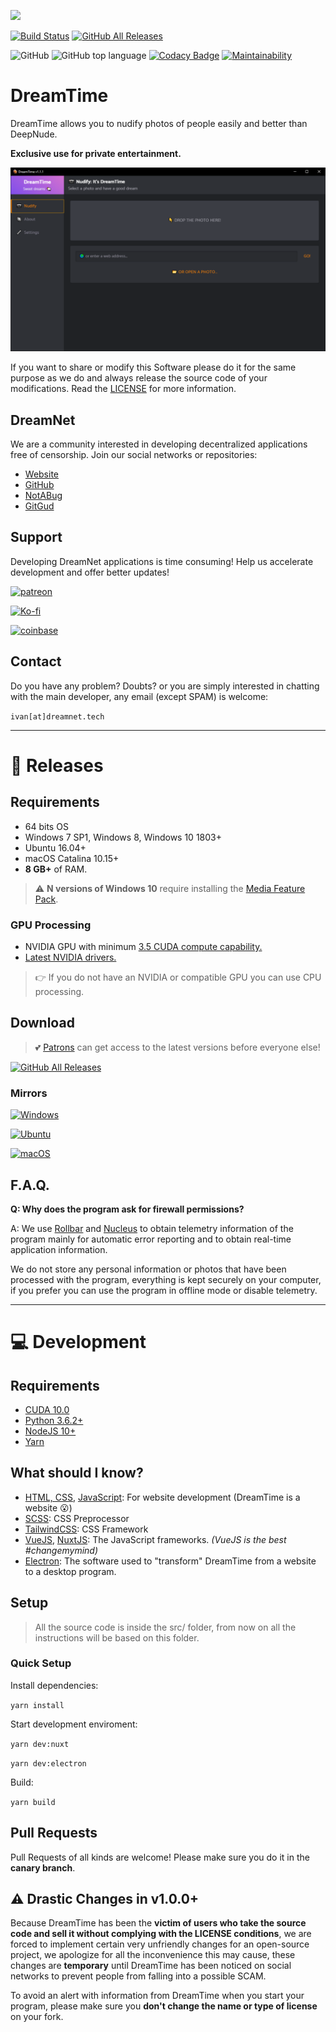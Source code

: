 ![](assets/dreamtime.png)

[![Build Status](https://github.com/dreamnettech/dreamtime/workflows/CI/CD/badge.svg)](https://github.com/dreamnettech/dreamtime/actions)
[![GitHub All Releases](https://img.shields.io/github/downloads/dreamnettech/dreamtime/total?logo=github&logoColor=white)](https://github.com/dreamnettech/dreamtime/releases)

![GitHub](https://img.shields.io/github/license/dreamnettech/dreamtime)
![GitHub top language](https://img.shields.io/github/languages/top/dreamnettech/dreamtime)
[![Codacy Badge](https://api.codacy.com/project/badge/Grade/0ecb8ba6eeae42e7bfd0d414d1bacee1)](https://www.codacy.com/app/kolessios/dreamtime?utm_source=github.com&amp;utm_medium=referral&amp;utm_content=dreamnettech/dreamtime&amp;utm_campaign=Badge_Grade)
[![Maintainability](https://api.codeclimate.com/v1/badges/8d325515768f221e235f/maintainability)](https://codeclimate.com/github/dreamnettech/dreamtime/maintainability)


# DreamTime

DreamTime allows you to nudify photos of people easily and better than DeepNude.

**Exclusive use for private entertainment.**

![](assets/preview.png)

If you want to share or modify this Software please do it for the same purpose as we do and always release the source code of your modifications. Read the [LICENSE](LICENSE) for more information.

## DreamNet

We are a community interested in developing decentralized applications free of censorship. Join our social networks or repositories:

- [Website](https://dreamnet.tech)
- [GitHub](https://github.com/dreamnettech)
- [NotABug](https://notabug.org/DreamNet)
- [GitGud](https://gitgud.io/dreamnet)

## Support

Developing DreamNet applications is time consuming! Help us accelerate development and offer better updates!

[![patreon](https://img.shields.io/badge/become%20a%20patron-fb6c54?logo=patreon&logoColor=white&style=for-the-badge)](https://www.patreon.com/dreamnet)

[![Ko-fi](https://img.shields.io/badge/support%20with%20coffe-ff5e5b?logo=ko-fi&logoColor=white&style=for-the-badge)](https://ko-fi.com/R6R2ZSG3)

[![coinbase](https://img.shields.io/badge/support%20with%20crypto-000000?logo=bitcoin&logoColor=white&style=for-the-badge)](https://commerce.coinbase.com/charges/27J877GZ)

## Contact

Do you have any problem? Doubts? or you are simply interested in chatting with the main developer, any email (except SPAM) is welcome:

`ivan[at]dreamnet.tech`

---

# 💜 Releases

## Requirements

  - 64 bits OS
  - Windows 7 SP1, Windows 8, Windows 10 1803+
  - Ubuntu 16.04+
  - macOS Catalina 10.15+
  - **8 GB+** of RAM.

> ⚠ **N versions of Windows 10** require installing the [Media Feature Pack](https://www.microsoft.com/en-us/software-download/mediafeaturepack).

### GPU Processing

  - NVIDIA GPU with minimum [3.5 CUDA compute capability.](https://developer.nvidia.com/cuda-gpus)
  - [Latest NVIDIA drivers.](https://www.nvidia.com/Download/index.aspx)

> 👉 If you do not have an NVIDIA or compatible GPU you can use CPU processing.

## Download

> 💕 [Patrons](https://www.patreon.com/dreamnet) can get access to the latest versions before everyone else!

[![GitHub All Releases](https://img.shields.io/github/downloads/dreamnettech/dreamtime/total?logo=github&logoColor=white&style=for-the-badge&labelColor=181717&color=blue)](https://github.com/dreamnettech/dreamtime/releases)

### Mirrors

[![Windows](https://img.shields.io/badge/windows-v1.1.1-0078D6?logo=windows&logoColor=white&style=for-the-badge)](https://catalina.dreamnet.tech/ipns/QmUvudWPzRa7hgDSVFiwzFzviAZJohTrvHJNhnvytuPv3H/Releases/DreamTime/v1.1.1/DreamTime-v1.1.1-windows.exe)

[![Ubuntu](https://img.shields.io/badge/ubuntu-v1.1.1-E95420?logo=ubuntu&logoColor=white&style=for-the-badge)](https://catalina.dreamnet.tech/ipns/QmUvudWPzRa7hgDSVFiwzFzviAZJohTrvHJNhnvytuPv3H/Releases/DreamTime/v1.1.1/DreamTime-v1.1.1-ubuntu.deb)

[![macOS](https://img.shields.io/badge/macos-v1.1.1-999999?logo=Apple&logoColor=white&style=for-the-badge)](https://catalina.dreamnet.tech/ipns/QmUvudWPzRa7hgDSVFiwzFzviAZJohTrvHJNhnvytuPv3H/Releases/DreamTime/v1.1.1/DreamTime-v1.1.1-macos.dmg)

## F.A.Q.

**Q: Why does the program ask for firewall permissions?**

A: We use [Rollbar](https://rollbar.com/) and [Nucleus](https://nucleus.sh/) to obtain telemetry information of the program mainly for automatic error reporting and to obtain real-time application information.

We do not store any personal information or photos that have been processed with the program, everything is kept securely on your computer, if you prefer you can use the program in offline mode or disable telemetry.

---

# 💻 Development

## Requirements

  - [CUDA 10.0](https://developer.nvidia.com/cuda-10.0-download-archive)
  - [Python 3.6.2+](https://www.python.org/downloads/release/python-368/)
  - [NodeJS 10+](https://nodejs.org/en/)
  - [Yarn](https://yarnpkg.com/en/docs/install)

## What should I know?

  - [HTML, CSS](https://www.codecademy.com/catalog/language/html-css), [JavaScript](https://www.codecademy.com/catalog/language/javascript): For website development (DreamTime is a website 😮)
  - [SCSS](https://sass-lang.com/): CSS Preprocessor
  - [TailwindCSS](https://tailwindcss.com/): CSS Framework
  - [VueJS](https://vuejs.org/), [NuxtJS](https://nuxtjs.org/): The JavaScript frameworks. _(VueJS is the best #changemymind)_
  - [Electron](https://electronjs.org/): The software used to "transform" DreamTime from a website to a desktop program.

## Setup

> All the source code is inside the src/ folder, from now on all the instructions will be based on this folder.

### Quick Setup

Install dependencies:

`yarn install`

Start development enviroment:

`yarn dev:nuxt`

`yarn dev:electron`

Build:

`yarn build`

## Pull Requests

Pull Requests of all kinds are welcome! Please make sure you do it in the **canary branch**.

## ⚠ Drastic Changes in v1.0.0+

Because DreamTime has been the **victim of users who take the source code and sell it without complying with the LICENSE conditions**, we are forced to implement certain very unfriendly changes for an open-source project, we apologize for all the inconvenience this may cause, these changes are **temporary** until DreamTime has been noticed on social networks to prevent people from falling into a possible SCAM.

To avoid an alert with information from DreamTime
when you start your program, please make sure you **don't change the name or type of license** on your fork.